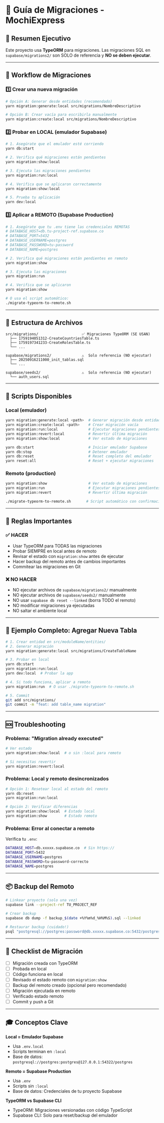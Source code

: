 # 📘 Guía de Migraciones - MochiExpress

## 🎯 Resumen Ejecutivo

Este proyecto usa **TypeORM** para migraciones. Las migraciones SQL en `supabase/migrations2/` son SOLO de referencia y **NO se deben ejecutar**.

---

## 🔄 Workflow de Migraciones

### 1️⃣ **Crear una nueva migración**

```bash
# Opción A: Generar desde entidades (recomendado)
yarn migration:generate:local src/migrations/NombreDescriptivo

# Opción B: Crear vacía para escribirla manualmente
yarn migration:create:local src/migrations/NombreDescriptivo
```

### 2️⃣ **Probar en LOCAL (emulador Supabase)**

```bash
# 1. Asegúrate que el emulador esté corriendo
yarn db:start

# 2. Verifica qué migraciones están pendientes
yarn migration:show:local

# 3. Ejecuta las migraciones pendientes
yarn migration:run:local

# 4. Verifica que se aplicaron correctamente
yarn migration:show:local

# 5. Prueba tu aplicación
yarn dev:local
```

### 3️⃣ **Aplicar a REMOTO (Supabase Production)**

```bash
# 1. Asegúrate que tu .env tiene las credenciales REMOTAS
# DATABASE_HOST=db.tu-project-ref.supabase.co
# DATABASE_PORT=5432
# DATABASE_USERNAME=postgres
# DATABASE_PASSWORD=tu-password
# DATABASE_NAME=postgres

# 2. Verifica qué migraciones están pendientes en remoto
yarn migration:show

# 3. Ejecuta las migraciones
yarn migration:run

# 4. Verifica que se aplicaron
yarn migration:show

# O usa el script automático:
./migrate-typeorm-to-remote.sh
```

---

## 📁 Estructura de Archivos

```
src/migrations/                    ✅ Migraciones TypeORM (SE USAN)
  ├── 1759194051312-CreateCountriesTable.ts
  ├── 1759197341233-CreateRolesTable.ts
  └── ...

supabase/migrations2/              ⚠️  Solo referencia (NO ejecutar)
  ├── 20250916211000_init_tablas.sql
  └── ...

supabase/seeds2/                   ⚠️  Solo referencia (NO ejecutar)
  └── auth_users.sql
```

---

## 🔧 Scripts Disponibles

### Local (emulador)
```bash
yarn migration:generate:local <path>  # Generar migración desde entidades
yarn migration:create:local <path>    # Crear migración vacía
yarn migration:run:local              # Ejecutar migraciones pendientes
yarn migration:revert:local           # Revertir última migración
yarn migration:show:local             # Ver estado de migraciones

yarn db:start                         # Iniciar emulador Supabase
yarn db:stop                          # Detener emulador
yarn db:reset                         # Reset completo del emulador
yarn reset:all                        # Reset + ejecutar migraciones
```

### Remoto (production)
```bash
yarn migration:show                   # Ver estado de migraciones
yarn migration:run                    # Ejecutar migraciones pendientes
yarn migration:revert                 # Revertir última migración

./migrate-typeorm-to-remote.sh       # Script automático con confirmación
```

---

## 🚨 Reglas Importantes

### ✅ HACER
- Usar TypeORM para TODAS las migraciones
- Probar SIEMPRE en local antes de remoto
- Revisar el estado con `migration:show` antes de ejecutar
- Hacer backup del remoto antes de cambios importantes
- Commitear las migraciones en Git

### ❌ NO HACER
- NO ejecutar archivos de `supabase/migrations2/` manualmente
- NO ejecutar archivos de `supabase/seeds2/` manualmente
- NO usar `supabase db reset --linked` (borra TODO el remoto)
- NO modificar migraciones ya ejecutadas
- NO saltar el ambiente local

---

## 🔄 Ejemplo Completo: Agregar Nueva Tabla

```bash
# 1. Crear entidad en src/moduleName/entities/
# 2. Generar migración
yarn migration:generate:local src/migrations/CreateTableName

# 3. Probar en local
yarn db:start
yarn migration:run:local
yarn dev:local  # Probar la app

# 4. Si todo funciona, aplicar a remoto
yarn migration:run  # O usar ./migrate-typeorm-to-remote.sh

# 5. Commit
git add src/migrations/
git commit -m "feat: add table_name migration"
```

---

## 🆘 Troubleshooting

### Problema: "Migration already executed"
```bash
# Ver estado
yarn migration:show:local  # o sin :local para remoto

# Si necesitas revertir
yarn migration:revert:local
```

### Problema: Local y remoto desincronizados
```bash
# Opción 1: Resetear local al estado del remoto
yarn db:reset
yarn migration:run:local

# Opción 2: Verificar diferencias
yarn migration:show:local  # Estado local
yarn migration:show        # Estado remoto
```

### Problema: Error al conectar a remoto
Verifica tu `.env`:
```bash
DATABASE_HOST=db.xxxxx.supabase.co  # Sin https://
DATABASE_PORT=5432
DATABASE_USERNAME=postgres
DATABASE_PASSWORD=tu-password-correcto
DATABASE_NAME=postgres
```

---

## 📦 Backup del Remoto

```bash
# Linkear proyecto (solo una vez)
supabase link --project-ref TU_PROJECT_REF

# Crear backup
supabase db dump -f backup_$(date +%Y%m%d_%H%M%S).sql --linked

# Restaurar backup (cuidado!)
psql "postgresql://postgres:password@db.xxxxx.supabase.co:5432/postgres" < backup.sql
```

---

## 📝 Checklist de Migración

- [ ] Migración creada con TypeORM
- [ ] Probada en local
- [ ] Código funciona en local
- [ ] Revisado el estado remoto con `migration:show`
- [ ] Backup del remoto creado (opcional pero recomendado)
- [ ] Migración ejecutada en remoto
- [ ] Verificado estado remoto
- [ ] Commit y push a Git

---

## 🎓 Conceptos Clave

**Local = Emulador Supabase**
- Usa `.env.local`
- Scripts terminan en `:local`
- Base de datos: `postgresql://postgres:postgres@127.0.0.1:54322/postgres`

**Remoto = Supabase Production**
- Usa `.env`
- Scripts sin `:local`
- Base de datos: Credenciales de tu proyecto Supabase

**TypeORM vs Supabase CLI**
- TypeORM: Migraciones versionadas con código TypeScript
- Supabase CLI: Solo para reset/backup del emulador

